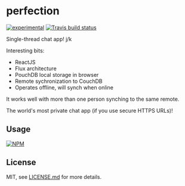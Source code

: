 # perfection

[![experimental](http://badges.github.io/stability-badges/dist/experimental.svg)](http://github.com/badges/stability-badges)
[![Travis build status](https://travis-ci.org/datashaman/perfection.png?branch=master)](https://travis-ci.org/datashaman/perfection)

Single-thread chat app! j/k

Interesting bits:

* ReactJS
* Flux architecture
* PouchDB local storage in browser
* Remote sychronization to CouchDB
* Operates offline, will synch when online

It works well with more than one person synching
to the same remote.

The world's most private chat app (if you use secure HTTPS URLs)!

## Usage

[![NPM](https://nodei.co/npm/perfection.png)](https://nodei.co/npm/perfection/)

## License

MIT, see [LICENSE.md](http://github.com/datashaman/perfection/blob/master/LICENSE.md) for more details.
